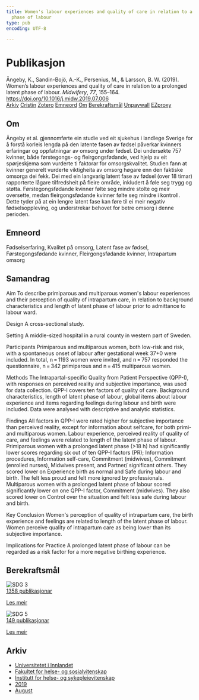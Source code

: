 ```yaml
---
title: Women's labour experiences and quality of care in relation to a prolonged latent
  phase of labour
type: pub
encoding: UTF-8

---
```

<h1>Publikasjon</h1>
<article id="csl-bib-container-TI5JKAK9" class="csl-bib-container">
  <div class="csl-bib-body"> <div class="csl-entry">Ängeby, K., Sandin-Bojö, A.-K., Persenius, M., &#38; Larsson, B. W. (2019). Women’s labour experiences and quality of care in relation to a prolonged latent phase of labour. <i>Midwifery</i>, <i>77</i>, 155–164. <a href="https://doi.org/10.1016/j.midw.2019.07.006">https://doi.org/10.1016/j.midw.2019.07.006</a></div> </div>
  <div class="csl-bib-buttons">
    <a href="#taxonomy-article-TI5JKAK9" alt="archive" class="csl-bib-button">Arkiv</a>
    <a href="https://app.cristin.no/results/show.jsf?id=1719246" alt="Cristin" class="csl-bib-button">Cristin</a>
    <a href="http://zotero.org/groups/5881554/items/TI5JKAK9" alt="Zotero" class="csl-bib-button">Zotero</a>
    <a href="#keywords-article-TI5JKAK9" alt="keywords" class="csl-bib-button">Emneord</a>
    <a href="#about-article-TI5JKAK9" alt="about_pub" class="csl-bib-button">Om</a>
    <a href="#sdg-article-TI5JKAK9" alt="sdg" class="csl-bib-button">Berekraftsmål</a>
    <a href="https://doi.org/10.1016/j.midw.2019.07.006" alt="Unpaywall" class="csl-bib-button">Unpaywall</a>
    <a href="https://doi.org/10.1016/j.midw.2019.07.006" alt="EZproxy" class="csl-bib-button">EZproxy</a>
  </div>
  <div id="csl-bib-meta-container-TI5JKAK9"></div>
</article>
<div id="csl-bib-meta-TI5JKAK9" class="csl-bib-meta">
  <article id="about-article-TI5JKAK9" class="about_pub-article">
    <h1>Om</h1>
    Ängeby et al. gjennomførte ein studie ved eit sjukehus i landlege Sverige for å forstå korleis lengda på den latente fasen av fødsel påverkar kvinners erfaringar og oppfatningar av omsorg under fødsel. Dei undersøkte 757 kvinner, både førstegongs- og fleirgongsfødande, ved hjelp av eit spørjeskjema som vurderte ti faktorar for omsorgskvalitet. Studien fann at kvinner generelt vurderte viktigheita av omsorg høgare enn den faktiske omsorga dei fekk. Dei med ein langvarig latent fase av fødsel (over 18 timar) rapporterte lågare tilfredsheit på fleire område, inkludert å føle seg trygg og støtta. Førstegongsfødande kvinner følte seg mindre stolte og meir oversette, medan fleirgongsfødande kvinner følte seg mindre i kontroll. Dette tyder på at ein lengre latent fase kan føre til ei meir negativ fødselsoppleving, og understrekar behovet for betre omsorg i denne perioden.
  </article>
  <article id="keywords-article-TI5JKAK9" class="keywords-article">
    <h1>Emneord</h1>
    Fødselserfaring, Kvalitet på omsorg, Latent fase av fødsel, Førstegongsfødande kvinner, Fleirgongsfødande kvinner, Intrapartum omsorg
  </article>
  <article id="abstract-article-TI5JKAK9" class="abstract-article">
    <h1>Samandrag</h1>
    Aim 
To describe primiparous and multiparous women's labour experiences and their perception of quality of intrapartum care, in relation to background characteristics and length of latent phase of labour prior to admittance to labour ward. 
 
Design 
A cross-sectional study. 
 
Setting 
A middle-sized hospital in a rural county in western part of Sweden. 
 
Participants 
Primiparous and multiparous women, both low-risk and risk, with a spontaneous onset of labour after gestational week 37+0 were included. In total, n = 1193 women were invited, and n = 757 responded the questionnaire, n = 342 primiparous and n = 415 multiparous women. 
 
Methods 
The Intrapartal-specific Quality from Patient Perspective (QPP-I), with responses on perceived reality and subjective importance, was used for data collection. QPP-I covers ten factors of quality of care. Background characteristics, length of latent phase of labour, global items about labour experience and items regarding feelings during labour and birth were included. Data were analysed with descriptive and analytic statistics. 
 
Findings 
All factors in QPP-I were rated higher for subjective importance than perceived reality, except for information about selfcare, for both primi- and multiparous women. Labour experience, perceived reality of quality of care, and feelings were related to length of the latent phase of labour. Primiparous women with a prolonged latent phase (>18 h) had significantly lower scores regarding six out of ten QPP-I factors (PR); Information procedures, Information self-care, Commitment (midwives), Commitment (enrolled nurses), Midwives present, and Partner/ significant others. They scored lower on Experience birth as normal and Safe during labour and birth. The felt less proud and felt more ignored by professionals. Multiparous women with a prolonged latent phase of labour scored significantly lower on one QPP-I factor, Commitment (midwives). They also scored lower on Control over the situation and felt less safe during labour and birth. 
 
Key Conclusion 
Women's perception of quality of intrapartum care, the birth experience and feelings are related to length of the latent phase of labour. Women perceive quality of intrapartum care as being lower than its subjective importance. 
 
Implications for Practice 
A prolonged latent phase of labour can be regarded as a risk factor for a more negative birthing experience.
  </article>
  <article id="sdg-article-TI5JKAK9" class="sdg-article">
    <h1>Berekraftsmål</h1>
    <div class="sdg-container"><div id="sdg3" class="sdg">
        <img src="{{< params subfolder >}}images/sdg/sdg03_nn.png" class="image" alt="SDG 3">
        <div class="sdg-overlay">
          <a href="/nn/archive/?key=?sdg=3#archive" class="sdg-publication-count"><span>1358</span> publikasjonar</a>
          <p><a href="https://fn.no/om-fn/fns-baerekraftsmaal/god-helse-og-livskvalitet?lang=nno-NO" class="sdg-read-more">Les meir</a></p>
        </div>
      </div> <div id="sdg5" class="sdg">
        <img src="{{< params subfolder >}}images/sdg/sdg05_nn.png" class="image" alt="SDG 5">
        <div class="sdg-overlay">
          <a href="/nn/archive/?key=?sdg=5#archive" class="sdg-publication-count"><span>149</span> publikasjonar</a>
          <p><a href="https://fn.no/om-fn/fns-baerekraftsmaal/likestilling-mellom-kjoennene?lang=nno-NO" class="sdg-read-more">Les meir</a></p>
        </div>
      </div></div>
  </article>
  <article id="taxonomy-article-TI5JKAK9" class="taxonomy-article">
    <h1>Arkiv</h1>
    <ul>
      <li>
        <a href="/nn/archive/?key=3DCRN523">Universitetet i Innlandet</a>
      </li>
      <li>
        <a href="/nn/archive/?key=IDKFS3MX">Fakultet for helse- og sosialvitenskap</a>
      </li>
      <li>
        <a href="/nn/archive/?key=GTV4ECMZ">Institutt for helse- og sykepleievitenskap</a>
      </li>
      <li>
        <a href="/nn/archive/?key=E7THIEEM">2019</a>
      </li>
      <li>
        <a href="/nn/archive/?key=RVVJX4EK">August</a>
      </li>
    </ul>
  </article>
</div>
